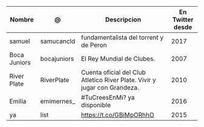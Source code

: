 | Nombre | @ | Descripcion | En Twitter desde |
|--------|---|-------------|------------------
|samuel|samucancld|fundamentalista del torrent y de Peron|2017|
|Boca Juniors|bocajuniors|El Rey Mundial de Clubes.|2007|
|River Plate|RiverPlate|Cuenta oficial del Club Atletico River Plate. Vivir y jugar con Grandeza.|2010|
|Emilia|emimernes_|#TuCreesEnMi? ya disponible |2016|
|ya|list|https://t.co/GBiMpORhhO|2015|
